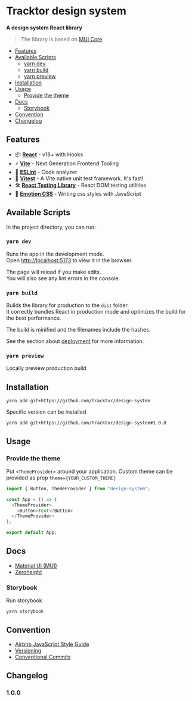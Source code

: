 # Tracktor design system
**A design system React library**

>The library is based on [MUI Core](https://mui.com/material-ui/getting-started/overview/)

- [Features](#Features)  
- [Available Scripts](#Available-Scripts)
  - [yarn dev](#yarn-dev)
  - [yarn build](#yarn-build)
  - [yarn preview](#yarn-preview)
- [Installation](#Installation)  
- [Usage](#Usage)
  - [Provide the theme](#Provide-the-theme)
- [Docs](#Docs)  
  - [Storybook](#Storybook)  
- [Convention](#Convention)
- [Changelog](#Changelog)  

## Features

- 📦 **[React](https://fr.reactjs.org)** - v18+ with Hooks
- ⚡️ **[Vite](https://vitejs.dev)** - Next Generation Frontend Tooling
- 📐 **[ESLint](https://eslint.org)** - Code analyzer
- 🚀 **[Vitest](https://vitest.dev)** - A Vite native unit test framework. It's fast!
- 🛠️ **[React Testing Library](https://testing-library.com/docs/react-testing-library/intro)** - React DOM testing utilities
- 💅 **[Emotion CSS](https://emotion.sh/docs/introduction)** - Writing css styles with JavaScript

## Available Scripts

In the project directory, you can run:

### `yarn dev`

Runs the app in the development mode.\
Open [http://localhost:5173](http://localhost:5173) to view it in the browser.

The page will reload if you make edits.\
You will also see any lint errors in the console.

### `yarn build`
Builds the library for production to the `dist` folder.\
It correctly bundles React in production mode and optimizes the build for the best performance.

The build is minified and the filenames include the hashes.

See the section about [deployment](https://vitejs.dev/guide/static-deploy.html) for more information.

### `yarn preview`
Locally preview production build

## Installation

```console
yarn add git+https://github.com/Tracktor/design-system
```

Specific version can be installed

```console
yarn add git+https://github.com/Tracktor/design-system#1.0.0
```

## Usage

### Provide the theme
Put `<ThemeProvider>` around your application. 
Custom theme can be provided as prop `theme={YOUR_CUSTOM_THEME}`

```typescript jsx
import { Button, ThemeProvider } from "design-system";

const App = () => (
  <ThemeProvider>
    <Button>Text</Button>
  </ThemeProvider>
);

export default App;
```

## Docs

- [Material UI (MUI)](https://mui.com/material-ui/getting-started/overview)
- [Zeroheight](https://zeroheight.com/392e62971/p/7983f7-armature)

### Storybook

Run storybook
```console
yarn storybook
```

## Convention
- [Airbnb JavaScript Style Guide](https://github.com/airbnb/javascript)
- [Versioning](https://semver.org)
- [Conventional Commits](https://www.conventionalcommits.org)

## Changelog

### 1.0.0
